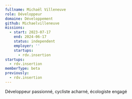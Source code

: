 ```yaml
---
fullname: Michaël Villeneuve
role: Développeur
domaine: Développement
github: Michaelvilleneuve
missions:
  - start: 2023-07-17
    end: 2024-06-17
    status: independent
    employer: ''
    startups:
      - rdv.insertion
startups:
  - rdv.insertion
memberType: beta
previously:
  - rdv.insertion
---
```

Développeur passionné, cycliste acharné, écologiste engagé